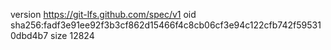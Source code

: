 version https://git-lfs.github.com/spec/v1
oid sha256:fadf3e91ee92f3b3cf862d15466f4c8cb06cf3e94c122cfb742f595310dbd4b7
size 12824
